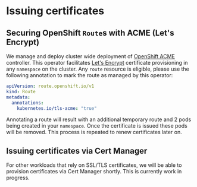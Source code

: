 # Issuing certificates

## Securing OpenShift `Route`s with ACME (Let's Encrypt)

We manage and deploy cluster wide deployment of [OpenShift ACME][1] controller. This operator facilitates [Let's Encrypt][2] certificate provisioning in any `namespace` on the cluster. Any `route` resource is eligible, please use the following annotation to mark the route as managed by this operator:

```yaml
apiVersion: route.openshift.io/v1
kind: Route
metadata:
  annotations:
    kubernetes.io/tls-acme: "true"
```

Annotating a route will result with an additional temporary route and 2 pods being created in your `namespace`. Once the certificate is issued these pods will be removed. This process is repeated to renew certificates later on.

## Issuing certificates via Cert Manager

For other workloads that rely on SSL/TLS certificates, we will be able to provision certificates via Cert Manager shortly. This is currently work in progress.

[1]: https://github.com/tnozicka/openshift-acme
[2]: https://letsencrypt.org/
